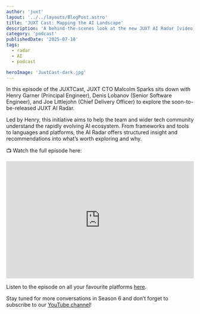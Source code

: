 ```yaml
---
author: 'juxt'
layout: '../../layouts/BlogPost.astro'
title: 'JUXT Cast: Mapping the AI Landscape'
description: 'A behind-the-scenes look at the new JUXT AI Radar [video].'
category: 'podcast'
publishedDate: '2025-07-18'
tags:
  - radar
  - AI
  - podcast

heroImage: 'JuxtCast-dark.jpg'
---
```


In this episode of the JUXTCast, JUXT CTO Malcolm Sparks sits down with Henry Garner (Principal Engineer), Denis Lobanov (Senior Software Engineer), and Joe Littlejohn (Chief Delivery Officer) to explore the soon-to-be-released JUXT AI Radar.

Led by Henry, this initiative aims to help the team and wider tech community understand the rapidly evolving AI ecosystem. From frameworks and tools to languages and platforms, the AI Radar offers structured insight and recommendations into what’s worth exploring and why.

📺 Watch the full episode here:

<iframe width="100%" height="315" src="https://www.youtube.com/embed/VPae3vHHANA?si=mXMDcaT597AKZKg0" title="YouTube video player" frameborder="0" allow="accelerometer; autoplay; clipboard-write; encrypted-media; gyroscope; picture-in-picture; web-share" referrerpolicy="strict-origin-when-cross-origin" allowfullscreen></iframe>

Listen to the episode on all your favourite platforms [here](https://pnc.st/s/juxt-cast/d210f96a/juxtcast-s6e2-juxt-s-ai-radar-out-soon-).

Stay tuned for more conversations in Season 6 and don’t forget to subscribe to our [YouTube channel](https://youtube.com/@juxt4112?si=FyHZrYQ2Y7LdYpY3)!
